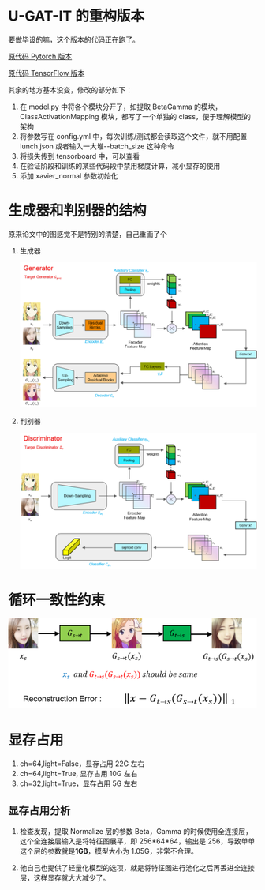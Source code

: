 # U-GAT-IT 的重构版本

要做毕设的嘛，这个版本的代码正在跑了。

[原代码 Pytorch 版本](https://github.com/znxlwm/UGATIT-pytorch)

[原代码 TensorFlow 版本](https://github.com/taki0112/UGATIT)

其余的地方基本没变，修改的部分如下：

1. 在 model.py 中将各个模块分开了，如提取 BetaGamma 的模块，ClassActivationMapping 模块，都写了一个单独的 class，便于理解模型的架构
2. 将参数写在 config.yml 中，每次训练/测试都会读取这个文件，就不用配置 lunch.json 或者输入一大堆--batch_size 这种命令
3. 将损失传到 tensorboard 中，可以查看
4. 在验证阶段和训练的某些代码段中禁用梯度计算，减小显存的使用
5. 添加 xavier_normal 参数初始化

# 生成器和判别器的结构

原来论文中的图感觉不是特别的清楚，自己重画了个

1. 生成器

   ![](./fig/Gen.png)

2. 判别器

   ![](./fig/Dis.png)

# 循环一致性约束

![](./fig/CycleConsistency.png)

# 显存占用

1. ch=64,light=False，显存占用 22G 左右
2. ch=64,light=True, 显存占用 10G 左右
3. ch=32,light=True，显存占用 5G 左右

## 显存占用分析

1. 检查发现，提取 Normalize 层的参数 Beta，Gamma 的时候使用全连接层，这个全连接层输入是将特征图展平，即 256\*64\*64，输出是 256，导致单单这个层的参数就是**1GB**，模型大小为 1.05G，非常不合理。

2. 他自己也提供了轻量化模型的选项，就是将特征图进行池化之后再丢进全连接层，这样显存就大大减少了。
